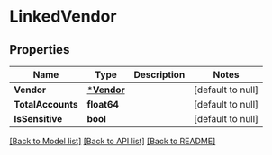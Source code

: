# LinkedVendor

## Properties
Name | Type | Description | Notes
------------ | ------------- | ------------- | -------------
**Vendor** | [***Vendor**](Vendor.md) |  | [default to null]
**TotalAccounts** | **float64** |  | [default to null]
**IsSensitive** | **bool** |  | [default to null]

[[Back to Model list]](../README.md#documentation-for-models) [[Back to API list]](../README.md#documentation-for-api-endpoints) [[Back to README]](../README.md)

